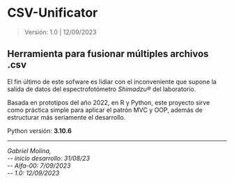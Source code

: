 # CSV-Unificator
> Versión: 1.0 | 12/09/2023
## Herramienta para fusionar múltiples archivos .csv
El fin último de este sofware es lidiar con el inconveniente que supone la salida de datos del espectrofotómetro *Shimadzu®* del laboratorio.  
  
Basada en prototipos del año 2022, en R y Python, este proyecto sirve como práctica simple para aplicar el patrón MVC y OOP, además de estructurar más seriamente el desarrollo.
  
Python versión: **3.10.6**

---
_Gabriel Molina,_  
_-- inicio desarrollo: 31/08/23_  
_-- Alfa-00: 7/09/2023_  
_-- 1.0: 12/09/2023_